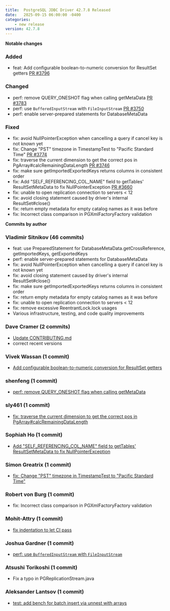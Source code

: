 ```yaml
---
title:  PostgreSQL JDBC Driver 42.7.8 Released
date:   2025-09-15 06:00:00 -0400
categories:
    - new release
version: 42.7.8
---
```

**Notable changes**

### Added
* feat: Add configurable boolean-to-numeric conversion for ResultSet getters [PR #3796](https://github.com/pgjdbc/pgjdbc/pull/3796)

### Changed
* perf: remove QUERY_ONESHOT flag when calling getMetaData [PR #3783](https://github.com/pgjdbc/pgjdbc/pull/3783)
* perf: use `BufferedInputStream` with `FileInputStream` [PR #3750](https://github.com/pgjdbc/pgjdbc/pull/3750)
* perf: enable server-prepared statements for DatabaseMetaData

### Fixed
* fix: avoid NullPointerException when cancelling a query if cancel key is not known yet
* fix: Change "PST" timezone in TimestampTest to "Pacific Standard Time" [PR #3774](https://github.com/pgjdbc/pgjdbc/pull/3774)
* fix: traverse the current dimension to get the correct pos in PgArray#calcRemainingDataLength [PR #3746](https://github.com/pgjdbc/pgjdbc/pull/3746)
* fix: make sure getImportedExportedKeys returns columns in consistent order
* fix: Add "SELF_REFERENCING_COL_NAME" field to getTables' ResultSetMetaData to fix NullPointerException [PR #3660](https://github.com/pgjdbc/pgjdbc/pull/3660)
* fix: unable to open replication connection to servers < 12
* fix: avoid closing statement caused by driver's internal ResultSet#close()
* fix: return empty metadata for empty catalog names as it was before
* fix: Incorrect class comparison in PGXmlFactoryFactory validation

**Commits by author**

### Vladimir Sitnikov (46 commits)
- feat: use PreparedStatement for DatabaseMetaData.getCrossReference, getImportedKeys, getExportedKeys
- perf: enable server-prepared statements for DatabaseMetaData
- fix: avoid NullPointerException when cancelling a query if cancel key is not known yet
- fix: avoid closing statement caused by driver's internal ResultSet#close()
- fix: make sure getImportedExportedKeys returns columns in consistent order
- fix: return empty metadata for empty catalog names as it was before
- fix: unable to open replication connection to servers < 12
- fix: remove excessive ReentrantLock.lock usages
- Various infrastructure, testing, and code quality improvements

### Dave Cramer (2 commits)
- [Update CONTRIBUTING.md](https://github.com/pgjdbc/pgjdbc/pull/3794)
- correct recent versions

### Vivek Wassan (1 commit)
- [Add configurable boolean-to-numeric conversion for ResultSet getters](https://github.com/pgjdbc/pgjdbc/pull/3796)

### shenfeng (1 commit)
- [perf: remove QUERY_ONESHOT flag when calling getMetaData](https://github.com/pgjdbc/pgjdbc/pull/3783)

### sly461 (1 commit)
- [fix: traverse the current dimension to get the correct pos in PgArray#calcRemainingDataLength](https://github.com/pgjdbc/pgjdbc/pull/3746)

### Sophiah Ho (1 commit)
- [Add "SELF_REFERENCING_COL_NAME" field to getTables' ResultSetMetaData to fix NullPointerException](https://github.com/pgjdbc/pgjdbc/pull/3660)

### Simon Greatrix (1 commit)
- [fix: Change "PST" timezone in TimestampTest to "Pacific Standard Time"](https://github.com/pgjdbc/pgjdbc/pull/3774)

### Robert von Burg (1 commit)
- fix: Incorrect class comparison in PGXmlFactoryFactory validation

### Mohit-Attry (1 commit)
- [fix indentation to let CI pass](https://github.com/pgjdbc/pgjdbc/pull/3682)

### Joshua Gardner (1 commit)
- [perf: use `BufferedInputStream` with `FileInputStream`](https://github.com/pgjdbc/pgjdbc/pull/3750)

### Atsushi Torikoshi (1 commit)
- Fix a typo in PGReplicationStream.java

### Aleksander Lantsov (1 commit)
- [test: add bench for batch insert via unnest with arrays](https://github.com/pgjdbc/pgjdbc/pull/3782)
